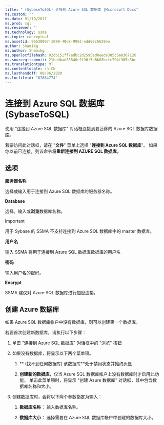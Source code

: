 ```yaml
---
title: " (SybaseToSQL) 连接到 Azure SQL 数据库 |Microsoft Docs"
ms.custom: ''
ms.date: 01/19/2017
ms.prod: sql
ms.reviewer: ''
ms.technology: ssma
ms.topic: conceptual
ms.assetid: 96538007-1099-40c8-9902-edd07c5620ee
author: Shamikg
ms.author: Shamikg
ms.openlocfilehash: 02db151ff7adbc2d2595ed0eeda385c5a0367126
ms.sourcegitcommit: 21bedbae28840e2f96f5e8b08bcfc794f305c8bc
ms.translationtype: MT
ms.contentlocale: zh-CN
ms.lasthandoff: 08/06/2020
ms.locfileid: "87864774"
---
```

# <a name="connect-to-azure-sql-database--sybasetosql"></a>连接到 Azure SQL 数据库 (SybaseToSQL) 
使用 "连接到 Azure SQL 数据库" 对话框连接到要迁移的 Azure SQL 数据库数据库。  
  
若要访问此对话框，请在 "**文件**" 菜单上选择 "**连接到 Azure SQL 数据库**"。 如果你以前已连接，则该命令将**重新连接到 AZURE SQL 数据库。**  
  
## <a name="options"></a>选项  
**服务器名称**  
  
选择或输入用于连接到 Azure SQL 数据库的服务器名称。  
  
**Database**  
  
选择，输入或**浏览**数据库名称。  
  
> [!IMPORTANT]  
> 用于 Sybase 的 SSMA 不支持连接到 Azure SQL 数据库中的 master 数据库。  
  
**用户名**  
  
输入 SSMA 将用于连接到 Azure SQL 数据库数据库的用户名  
  
**密码**  
  
输入用户名的密码。  
  
**Encrypt**  
  
SSMA 建议对 Azure SQL 数据库进行加密连接。  
  
## <a name="create-azure-database"></a>创建 Azure 数据库  
如果 Azure SQL 数据库帐户中没有数据库，则可以创建第一个数据库。  
  
若要首次创建新数据库，请执行以下步骤：  
  
1.  单击 "连接到 Azure SQL 数据库" 对话框中的 "浏览" 按钮  
  
2.  如果没有数据库，将显示以下两个菜单项。  
  
    1.  ** (找不到任何数据库) 该数据库**处于禁用状态并始终灰显  
  
    2.  **创建新的数据库**，仅当 Azure SQL 数据库帐户上没有数据库时才启用此功能。 单击此菜单项时，将显示 "创建 Azure 数据库" 对话框，其中包含数据库名称和大小。  
  
3.  创建数据库时，会将以下两个参数指定为输入：  
  
    1.  **数据库名称：** 输入数据库名称。  
  
    2.  **数据库大小：** 选择需要在 Azure SQL 数据库帐户中创建的数据库大小。  
  
